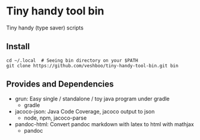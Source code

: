 # Tiny handy tool bin

Tiny handy (type saver) scripts

## Install

```shell
cd ~/.local  # Seeing bin directory on your $PATH
git clone https://github.com/veshboo/tiny-handy-tool-bin.git bin
```
## Provides and Dependencies

* grun: Easy single / standalone / toy java program under gradle
    * gradle
* jacoco-json: Java Code Coverage, jacoco output to json
    * node, npm, jacoco-parse
* pandoc-html: Convert pandoc markdown with latex to html with mathjax
    * pandoc
